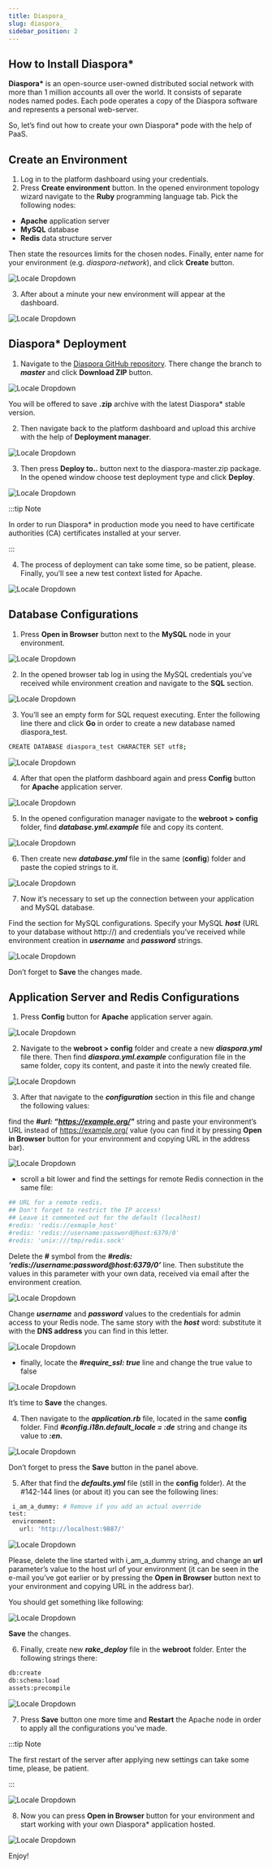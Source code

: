 ```yaml
---
title: Diaspora_
slug: diaspora_
sidebar_position: 2
---
```


## How to Install Diaspora*
<b>Diaspora*</b> is an open-source user-owned distributed social network with more than 1 million accounts all over the world. It consists of separate nodes named podes. Each pode operates a copy of the Diaspora software and represents a personal web-server.

So, let’s find out how to create your own Diaspora* pode with the help of PaaS.

## Create an Environment
1. Log in to the platform dashboard using your credentials.
2. Press **Create environment** button. In the opened environment topology wizard navigate to the **Ruby** programming language tab. Pick the following nodes:

- **Apache** application server
- **MySQL** database
- **Redis** data structure server

Then state the resources limits for the chosen nodes. Finally, enter name for your environment (e.g. *diaspora-network*), and click **Create** button.

<div style={{
    display:'flex',
    justifyContent: 'center',
    margin: '0 0 1rem 0'
}}>

![Locale Dropdown](./img/Diaspora/01-environment-wizard.png)

</div>

3. After about a minute your new environment will appear at the dashboard.

<div style={{
    display:'flex',
    justifyContent: 'center',
    margin: '0 0 1rem 0'
}}>

![Locale Dropdown](./img/Diaspora/02-environment-for-diaspora-created.png)

</div>

## Diaspora* Deployment
1. Navigate to the [Diaspora GitHub repository](https://github.com/diaspora/diaspora). There change the branch to ***master*** and click **Download ZIP** button.

<div style={{
    display:'flex',
    justifyContent: 'center',
    margin: '0 0 1rem 0'
}}>

![Locale Dropdown](./img/Diaspora/03-download-diaspora-zip.png)

</div>

You will be offered to save **.zip** archive with the latest Diaspora* stable version.

2. Then navigate back to the platform dashboard and upload this archive with the help of **Deployment manager**.

<div style={{
    display:'flex',
    justifyContent: 'center',
    margin: '0 0 1rem 0'
}}>

![Locale Dropdown](./img/Diaspora/04-upload-diaspora-archive.png)

</div>

3. Then press **Deploy to..** button next to the diaspora-master.zip package. In the opened window choose test deployment type and click **Deploy**.

<div style={{
    display:'flex',
    justifyContent: 'center',
    margin: '0 0 1rem 0'
}}>

![Locale Dropdown](./img/Diaspora/05-deploy-diaspora-application.png)

</div>

:::tip Note

In order to run Diaspora* in production mode you need to have certificate authorities (CA) certificates installed at your server.

:::

4. The process of deployment can take some time, so be patient, please. Finally, you’ll see a new test context listed for Apache.

<div style={{
    display:'flex',
    justifyContent: 'center',
    margin: '0 0 1rem 0'
}}>

![Locale Dropdown](./img/Diaspora/06-diaspora-application-deployed.png)

</div>

## Database Configurations
1. Press **Open in Browser** button next to the **MySQL** node in your environment.

<div style={{
    display:'flex',
    justifyContent: 'center',
    margin: '0 0 1rem 0'
}}>

![Locale Dropdown](./img/Diaspora/07-open-mysql-in-browser.png)

</div>

2. In the opened browser tab log in using the MySQL credentials you’ve received while environment creation and navigate to the **SQL** section.

<div style={{
    display:'flex',
    justifyContent: 'center',
    margin: '0 0 1rem 0'
}}>

![Locale Dropdown](./img/Diaspora/08-database-admin-sql-tab.png)

</div>

3. You’ll see an empty form for SQL request executing. Enter the following line there and click **Go** in order to create a new database named diaspora_test.

```bash
CREATE DATABASE diaspora_test CHARACTER SET utf8;
```

<div style={{
    display:'flex',
    justifyContent: 'center',
    margin: '0 0 1rem 0'
}}>

![Locale Dropdown](./img/Diaspora/09-create-diaspora-database.png)

</div>

4. After that open the platform dashboard again and press **Config** button for **Apache** application server.

<div style={{
    display:'flex',
    justifyContent: 'center',
    margin: '0 0 1rem 0'
}}>

![Locale Dropdown](./img/Diaspora/10-apache-config-button.png)

</div>

5. In the opened configuration manager navigate to the **webroot > config** folder, find ***database.yml.example*** file and copy its content.

<div style={{
    display:'flex',
    justifyContent: 'center',
    margin: '0 0 1rem 0'
}}>

![Locale Dropdown](./img/Diaspora/11-database-yml-example.png)

</div>

6. Then create new ***database.yml*** file in the same (**config**) folder and paste the copied strings to it.

<div style={{
    display:'flex',
    justifyContent: 'center',
    margin: '0 0 1rem 0'
}}>

![Locale Dropdown](./img/Diaspora/12-crerate-database-yml.png)

</div>

7. Now it’s necessary to set up the connection between your application and MySQL database.

Find the section for MySQL configurations. Specify your MySQL ***host*** (URL to your database without http://) and credentials you’ve received while environment creation in ***username*** and ***password*** strings.

<div style={{
    display:'flex',
    justifyContent: 'center',
    margin: '0 0 1rem 0'
}}>

![Locale Dropdown](./img/Diaspora/13-configure-database-connection.png)

</div>

Don’t forget to **Save** the changes made.

## Application Server and Redis Configurations
1. Press **Config** button for **Apache** application server again.

<div style={{
    display:'flex',
    justifyContent: 'center',
    margin: '0 0 1rem 0'
}}>

![Locale Dropdown](./img/Diaspora/10-apache-config-button.png)

</div>

2. Navigate to the **webroot > config** folder and create a new ***diaspora.yml*** file there. Then find ***diaspora.yml.example*** configuration file in the same folder, copy its content, and paste it into the newly created file.

<div style={{
    display:'flex',
    justifyContent: 'center',
    margin: '0 0 1rem 0'
}}>

![Locale Dropdown](./img/Diaspora/14-create-diaspora-yml.png)

</div>

3. After that navigate to the ***configuration*** section in this file and change the following values:

find the ***#url: “https://example.org/"*** string and paste your environment’s URL instead of https://example.org/ value (you can find it by pressing **Open in Browser** button for your environment and copying URL in the address bar).

<div style={{
    display:'flex',
    justifyContent: 'center',
    margin: '0 0 1rem 0'
}}>

![Locale Dropdown](./img/Diaspora/15-configure-environment-url.png)

</div>

- scroll a bit lower and find the settings for remote Redis connection in the same file:

```bash
## URL for a remote redis.     
## Don't forget to restrict the IP access!     
## Leave it commented out for the default (localhost)     
#redis: 'redis://exmaple_host'     
#redis: 'redis://username:password@host:6379/0'     
#redis: 'unix:///tmp/redis.sock'    
```

Delete the **#** symbol from the ***#redis: ‘redis://username:password@host:6379/0’*** line. Then substitute the values in this parameter with your own data, received via email after the environment creation.

<div style={{
    display:'flex',
    justifyContent: 'center',
    margin: '0 0 1rem 0'
}}>

![Locale Dropdown](./img/Diaspora/16-redis-credentials-email.png)

</div>

Change ***username*** and ***password*** values to the credentials for admin access to your Redis node. The same story with the ***host*** word: substitute it with the **DNS address** you can find in this letter.

<div style={{
    display:'flex',
    justifyContent: 'center',
    margin: '0 0 1rem 0'
}}>

![Locale Dropdown](./img/Diaspora/17-configure-redis-connection.png)

</div>

- finally, locate the ***#require_ssl: true*** line and change the true value to false

<div style={{
    display:'flex',
    justifyContent: 'center',
    margin: '0 0 1rem 0'
}}>

![Locale Dropdown](./img/Diaspora/18-set-ssl-config-false.png)

</div>

It’s time to **Save** the changes.

4. Then navigate to the ***application.rb*** file, located in the same **config** folder. Find ***#config.i18n.default_locale = :de*** string and change its value to ***:en.***

<div style={{
    display:'flex',
    justifyContent: 'center',
    margin: '0 0 1rem 0'
}}>

![Locale Dropdown](./img/Diaspora/19-set-default-locale-english.png)

</div>

Don’t forget to press the **Save** button in the panel above.

5. After that find the ***defaults.yml*** file (still in the **config** folder). At the #142-144 lines (or about it) you can see the following lines:

```bash
 i_am_a_dummy: # Remove if you add an actual override
test:
 environment:
   url: 'http://localhost:9887/'
```

<div style={{
    display:'flex',
    justifyContent: 'center',
    margin: '0 0 1rem 0'
}}>

![Locale Dropdown](./img/Diaspora/20-dummy-url-override.png)

</div>

Please, delete the line started with i_am_a_dummy string, and change an **url** parameter’s value to the host url of your environment (it can be seen in the e-mail you’ve got earlier or by pressing the **Open in Browser** button next to your environment and copying URL in the address bar).

You should get something like following:

<div style={{
    display:'flex',
    justifyContent: 'center',
    margin: '0 0 1rem 0'
}}>

![Locale Dropdown](./img/Diaspora/21-url-override-to-environment.png)


</div>

**Save** the changes.

6. Finally, create new ***rake_deploy*** file in the **webroot** folder. Enter the following strings there:

```bash
db:create
db:schema:load
assets:precompile
```

<div style={{
    display:'flex',
    justifyContent: 'center',
    margin: '0 0 1rem 0'
}}>

![Locale Dropdown](./img/Diaspora/22-configure-rake-deploy.png)

</div>

7. Press **Save** button one more time and **Restart** the Apache node in order to apply all the configurations you’ve made.

:::tip Note

The first restart of the server after applying new settings can take some time, please, be patient.

:::

<div style={{
    display:'flex',
    justifyContent: 'center',
    margin: '0 0 1rem 0'
}}>

![Locale Dropdown](./img/Diaspora/23-apache-restart-button.png)

</div>

8. Now you can press **Open in Browser** button for your environment and start working with your own Diaspora* application hosted.

<div style={{
    display:'flex',
    justifyContent: 'center',
    margin: '0 0 1rem 0'
}}>

![Locale Dropdown](./img/Diaspora/24-diaspora-start-page.png)

</div>

Enjoy!